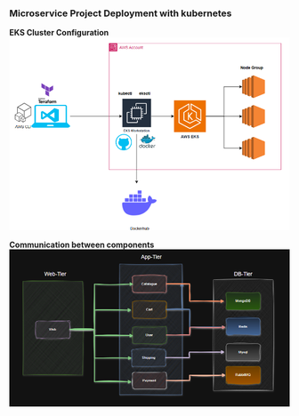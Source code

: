 ### Microservice Project Deployment with kubernetes

**EKS Cluster Configuration**
<img src="./images/eksctl.png" alt="Getting started" />

**Communication between components**
<img src="./images/Architecture-flow.png" alt="Getting started" />




